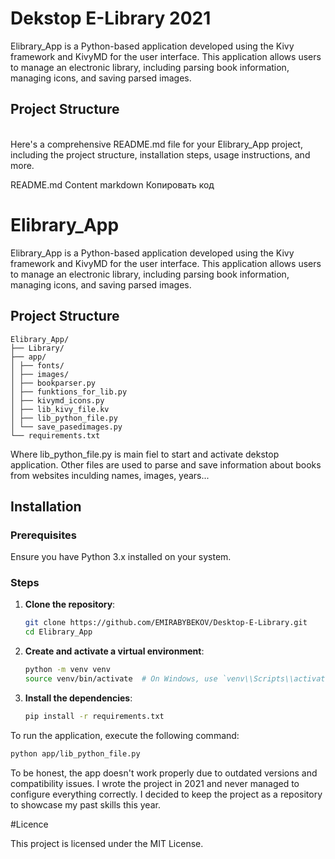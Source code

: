 # Dekstop E-Library 2021

Elibrary_App is a Python-based application developed using the Kivy framework and KivyMD for the user interface. This application allows users to manage an electronic library, including parsing book information, managing icons, and saving parsed images.

## Project Structure
\
Here's a comprehensive README.md file for your Elibrary_App project, including the project structure, installation steps, usage instructions, and more.

README.md Content
markdown
Копировать код
# Elibrary_App

Elibrary_App is a Python-based application developed using the Kivy framework and KivyMD for the user interface. This application allows users to manage an electronic library, including parsing book information, managing icons, and saving parsed images.

## Project Structure
```
Elibrary_App/
├── Library/
├── app/
│ ├── fonts/
│ ├── images/
│ ├── bookparser.py
│ ├── funktions_for_lib.py
│ ├── kivymd_icons.py
│ ├── lib_kivy_file.kv
│ ├── lib_python_file.py
│ └── save_pasedimages.py
└── requirements.txt
```

Where lib_python_file.py is main fiel to start and activate dekstop application. Other files are used to parse and save information about books from websites inculding names, images, years...


## Installation

### Prerequisites

Ensure you have Python 3.x installed on your system.

### Steps

1. **Clone the repository**:
    ```sh
    git clone https://github.com/EMIRABYBEKOV/Desktop-E-Library.git
    cd Elibrary_App
    ```

2. **Create and activate a virtual environment**:
    ```sh
    python -m venv venv
    source venv/bin/activate  # On Windows, use `venv\\Scripts\\activate`
    ```

3. **Install the dependencies**:
    ```sh
    pip install -r requirements.txt
    ```

To run the application, execute the following command:
```sh
python app/lib_python_file.py
```

To be honest, the app doesn't work properly due to outdated versions and compatibility issues. I wrote the project in 2021 and never managed to configure everything correctly. I decided to keep the project as a repository to showcase my past skills this year.

#Licence

This project is licensed under the MIT License.

